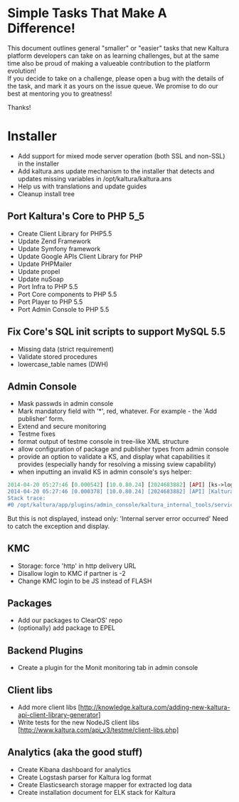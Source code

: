 # Simple Tasks That Make A Difference!
This document outlines general "smaller" or "easier" tasks that new Kaltura platform developers can take on as learning challenges, but at the same time also be proud of making a valueable contribution to the platform evolution!    
If you decide to take on a challenge, please open a bug with the details of the task, and mark it as yours on the issue queue. We promise to do our best at mentoring you to greatness!

Thanks!

# Installer
- Add support for mixed mode server operation (both SSL and non-SSL) in the installer
- Add kaltura.ans update mechanism to the installer that detects and updates missing variables in /opt/kaltura/kaltura.ans
- Help us with translations and update guides
- Cleanup install tree

## Port Kaltura's Core to PHP 5_5
- Create Client Library for PHP5.5
- Update Zend Framework
- Update Symfony framework
- Update Google APIs Client Library for PHP
- Update PHPMailer
- Update propel
- Update nuSoap
- Port Infra to PHP 5.5
- Port Core components to PHP 5.5
- Port Player to PHP 5.5
- Port Admin Console to PHP 5.5

## Fix Core's SQL init scripts to support MySQL 5.5
- Missing data (strict requirement)
- Validate stored procedures
- lowercase_table names (DWH)

## Admin Console
- Mask passwds in admin console
- Mark mandatory field with '*', red, whatever. For example - the 'Add publisher' form.
- Extend and secure monitoring
- Testme fixes
- format output of testme console in tree-like XML structure
- allow configuration of package and publisher types from admin console
- provide an option to validate a KS, and display what capabilities it provides (especially handy for resolving a missing sview capability)
- when inputting an invalid KS in admin console's sys helper:
```PHP
2014-04-20 05:27:46 [0.000542] [10.0.80.24] [2024683882] [API] [ks->logError] ERR: Hash [>M��!���b�ZHD���] doesn't match sha1 on partner [174].
2014-04-20 05:27:46 [0.000378] [10.0.80.24] [2024683882] [API] [KalturaFrontController->getExceptionObject] CRIT: exception 'Exception' with message 'INVALID_STR' in /opt/kaltura/app/alpha/apps/kaltura/lib/webservices/kSessionUtils.class.php:272
Stack trace: 
#0 /opt/kaltura/app/plugins/admin_console/kaltura_internal_tools/services/KalturaInternalToolsSystemHelperService.php(22): ks::fromSecureString('djJ8MTc0fHK3sNK...')
```

But this is not displayed, instead only: 'Internal server error occurred'
Need to catch the exception and display.

## KMC
- Storage: force 'http' in http delivery URL
- Disallow login to KMC if partner is -2
- Change KMC login to be JS instead of FLASH

## Packages
- Add our packages to ClearOS' repo
- (optionally) add package to EPEL

## Backend Plugins
- Create a plugin for the Monit monitoring tab in admin console

## Client libs
- Add more client libs [http://knowledge.kaltura.com/adding-new-kaltura-api-client-library-generator]
- Write tests for the new NodeJS client libs [http://www.kaltura.com/api_v3/testme/client-libs.php]

## Analytics (aka the good stuff)
- Create Kibana dashboard for analytics
- Create Logstash parser for Kaltura log format
- Create Elasticsearch storage mapper for extracted log data
- Create installation document for ELK stack for Kaltura

